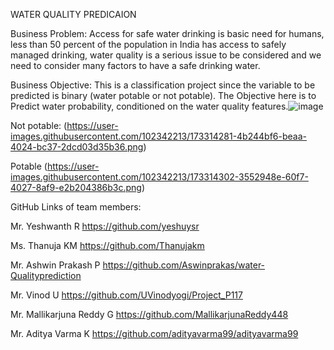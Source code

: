 WATER QUALITY PREDICAION 

Business Problem:
Access for safe water drinking is basic need for humans, less than 50 percent of the population in India has access to safely managed drinking, water quality is a serious issue to be considered and we need to consider many factors to have a safe drinking water.

Business Objective:
This is a classification project since the variable to be predicted is binary (water potable or not potable). The Objective here is to Predict water probability, conditioned on the water quality features.![image](https://user-images.githubusercontent.com/102342213/173314192-ac373df6-1165-46bb-9f95-fa72b545c787.png)





Not potable:
(https://user-images.githubusercontent.com/102342213/173314281-4b244bf6-beaa-4024-bc37-2dcd03d35b36.png)

Potable
(https://user-images.githubusercontent.com/102342213/173314302-3552948e-60f7-4027-8af9-e2b204386b3c.png)

GitHub Links of team members:

Mr. Yeshwanth R                                                        https://github.com/yeshuysr 


Ms. Thanuja KM                                                         https://github.com/Thanujakm


Mr. Ashwin Prakash P                                                   https://github.com/Aswinprakas/water-Qualityprediction


Mr. Vinod U                                                            https://github.com/UVinodyogi/Project_P117   


Mr. Mallikarjuna Reddy G                                               https://github.com/MallikarjunaReddy448


Mr. Aditya Varma K                                                     https://github.com/adityavarma99/adityavarma99

